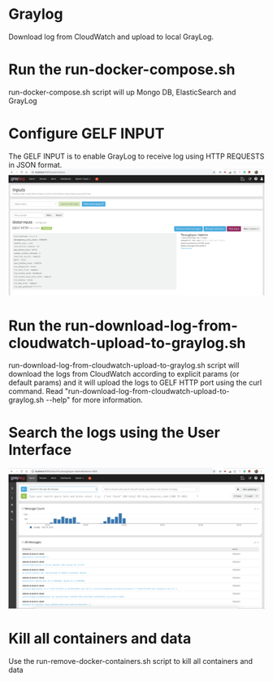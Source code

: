# Graylog
Download log from CloudWatch and upload to local GrayLog.

# Run the run-docker-compose.sh
run-docker-compose.sh script will up Mongo DB, ElasticSearch and GrayLog

# Configure GELF INPUT
The GELF INPUT is to enable GrayLog to receive log using HTTP REQUESTS in JSON format.
![GELF INPUT](https://github.com/cesaralcancio/graylog/blob/master/graylog1.png?raw=true)

# Run the run-download-log-from-cloudwatch-upload-to-graylog.sh
run-download-log-from-cloudwatch-upload-to-graylog.sh script will download the logs from CloudWatch according to explicit params (or default params) and it will upload the logs to GELF HTTP port using the curl command.
Read "run-download-log-from-cloudwatch-upload-to-graylog.sh --help" for more information.

# Search the logs using the User Interface
![SEARCH LOG](https://github.com/cesaralcancio/graylog/blob/master/graylog2.png?raw=true)

# Kill all containers and data
Use the run-remove-docker-containers.sh script to kill all containers and data
